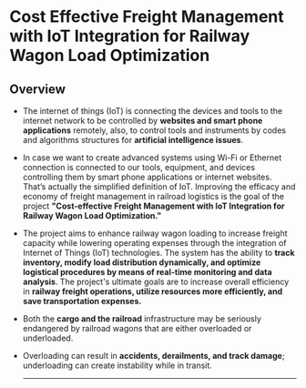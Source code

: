 # Cost Effective Freight Management with IoT Integration for Railway Wagon Load Optimization
## Overview
- The internet of things (IoT) is connecting the devices and tools to the internet network to be controlled by **websites and smart phone applications** remotely, also, to control tools and instruments by codes and algorithms structures for **artificial intelligence issues**. 
- In case we want to create advanced systems using Wi-Fi or Ethernet connection is connected to our tools, equipment, and devices controlling them by smart phone applications or internet websites. That’s actually the simplified definition of IoT. Improving the efficacy and economy of freight management in railroad logistics is the goal of the project **"Cost-effective Freight Management with IoT Integration for Railway Wagon Load Optimization."**
- The project aims to enhance railway wagon loading to increase freight capacity while lowering operating expenses through the integration of Internet of Things (IoT) technologies. The system has the ability to **track inventory, modify load distribution dynamically, and optimize logistical procedures by means of real-time monitoring and data analysis**. The project's ultimate goals are to increase overall efficiency in **railway freight operations, utilize resources more efficiently, and save transportation expenses.**
- Both the **cargo and the railroad** infrastructure may be seriously endangered by railroad wagons that are either overloaded or underloaded.
- Overloading can result in **accidents, derailments, and track damage**; underloading can create instability while in transit.

  ---


  
